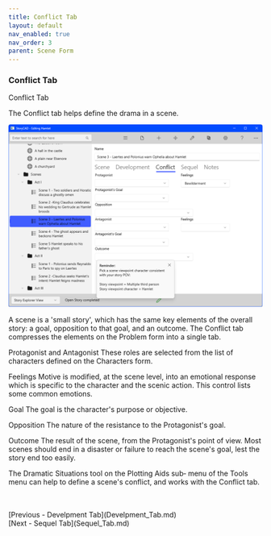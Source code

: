 ```yaml
---
title: Conflict Tab
layout: default
nav_enabled: true
nav_order: 3
parent: Scene Form
---
```

### Conflict Tab ###
Conflict Tab

The Conflict tab helps define the drama in a scene.

![](Scene-Conflict-Tab.png)

A scene is a 'small story', which has the same key elements of the overall story: a goal,  opposition to that goal, and an outcome.  The Conflict tab compresses the elements on the Problem form into a single tab.

Protagonist and Antagonist
These roles are selected from the list of characters defined on the Characters form.

Feelings
Motive is modified, at the scene level, into an emotional response which is specific to the character and the scenic action.  This control lists some common emotions.

Goal
The goal is the character's purpose or objective.

Opposition
The nature of the resistance to the Protagonist's goal.

Outcome
The result of the scene, from the Protagonist's point of view.  Most scenes should end in a disaster or failure to reach the scene's goal, lest the story end too easily.

The Dramatic Situations tool on the Plotting Aids sub‑  menu of the Tools  menu can help to define a scene's conflict, and works with the Conflict tab.

 <br/>
 <br/>
[Previous - Develpment Tab](Develpment_Tab.md) <br/>
[Next - Sequel Tab](Sequel_Tab.md) <br/>
